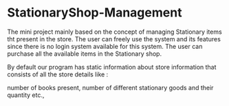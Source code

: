 # StationaryShop-Management
The mini project mainly based on the concept of managing Stationary items tht present in the store.
The user can freely use the system and its features since there is no login system available for this system.
The user can purchase all the available items in the Stationary shop.

By default our program has static information about store information that consists of all the store details like :

number of books present,
number of different stationary goods and
their quantity etc., 
